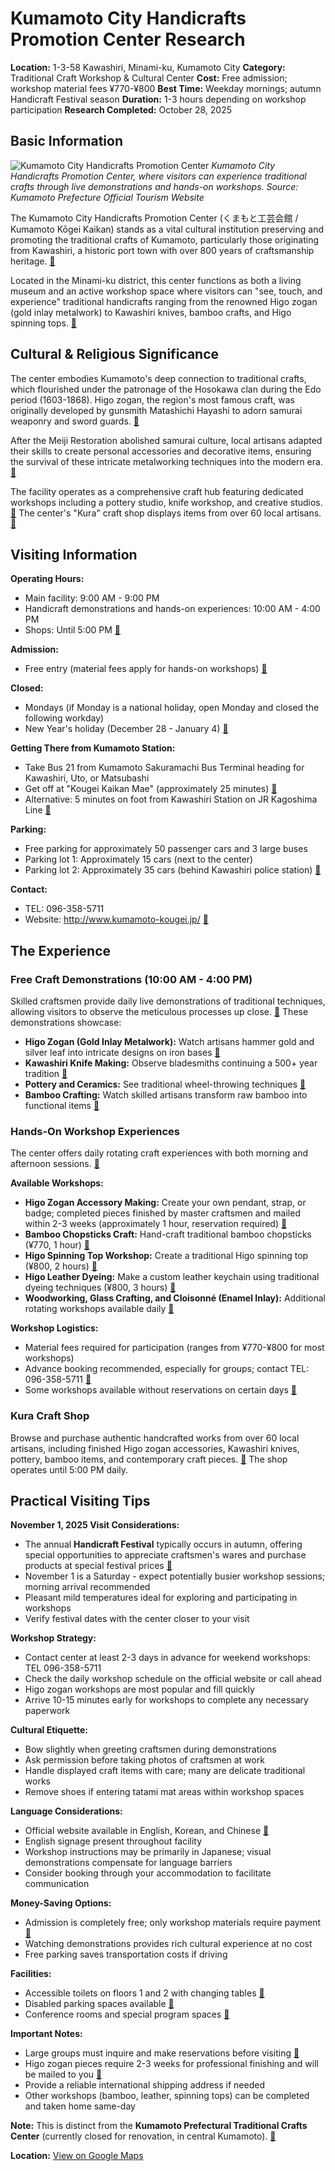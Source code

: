 # Kumamoto City Handicrafts Promotion Center Research

**Location:** 1-3-58 Kawashiri, Minami-ku, Kumamoto City
**Category:** Traditional Craft Workshop & Cultural Center
**Cost:** Free admission; workshop material fees ¥770-¥800
**Best Time:** Weekday mornings; autumn Handicraft Festival season
**Duration:** 1-3 hours depending on workshop participation
**Research Completed:** October 28, 2025

## Basic Information

![Kumamoto City Handicrafts Promotion Center](https://kumamoto.guide/files/f96038ca-9744-4a36-8643-9068a42b2fff_l.jpg)
*Kumamoto City Handicrafts Promotion Center, where visitors can experience traditional crafts through live demonstrations and hands-on workshops. Source: Kumamoto Prefecture Official Tourism Website*

The Kumamoto City Handicrafts Promotion Center (くまもと工芸会館 / Kumamoto Kōgei Kaikan) stands as a vital cultural institution preserving and promoting the traditional crafts of Kumamoto, particularly those originating from Kawashiri, a historic port town with over 800 years of craftsmanship heritage. [🔗](https://kumamoto-guide.jp/culture/en/kougei/)

Located in the Minami-ku district, this center functions as both a living museum and an active workshop space where visitors can "see, touch, and experience" traditional handicrafts ranging from the renowned Higo zogan (gold inlay metalwork) to Kawashiri knives, bamboo crafts, and Higo spinning tops. [🔗](https://kumamoto-guide.jp/en/spots/detail/1)

## Cultural & Religious Significance

The center embodies Kumamoto's deep connection to traditional crafts, which flourished under the patronage of the Hosokawa clan during the Edo period (1603-1868). Higo zogan, the region's most famous craft, was originally developed by gunsmith Matashichi Hayashi to adorn samurai weaponry and sword guards. [🔗](https://kogeijapan.com/locale/en_US/higozogan/)

After the Meiji Restoration abolished samurai culture, local artisans adapted their skills to create personal accessories and decorative items, ensuring the survival of these intricate metalworking techniques into the modern era. [🔗](https://kogeijapan.com/locale/en_US/higozogan/)

The facility operates as a comprehensive craft hub featuring dedicated workshops including a pottery studio, knife workshop, and creative studios. [🔗](https://kumamoto-kougei.jp/english/) The center's "Kura" craft shop displays items from over 60 local artisans. [🔗](https://kumamoto-guide.jp/culture/en/kougei/)

## Visiting Information

**Operating Hours:**
- Main facility: 9:00 AM - 9:00 PM
- Handicraft demonstrations and hands-on experiences: 10:00 AM - 4:00 PM
- Shops: Until 5:00 PM [🔗](https://kumamoto-guide.jp/culture/en/kougei/)

**Admission:**
- Free entry (material fees apply for hands-on workshops) [🔗](https://kumamoto-guide.jp/culture/en/kougei/)

**Closed:**
- Mondays (if Monday is a national holiday, open Monday and closed the following workday)
- New Year's holiday (December 28 - January 4) [🔗](https://kumamoto-guide.jp/culture/en/kougei/)

**Getting There from Kumamoto Station:**
- Take Bus 21 from Kumamoto Sakuramachi Bus Terminal heading for Kawashiri, Uto, or Matsubashi
- Get off at "Kougei Kaikan Mae" (approximately 25 minutes) [🔗](https://kumamoto-guide.jp/culture/en/kougei/)
- Alternative: 5 minutes on foot from Kawashiri Station on JR Kagoshima Line [🔗](https://kumamoto-guide.jp/culture/en/kougei/)

**Parking:**
- Free parking for approximately 50 passenger cars and 3 large buses
- Parking lot 1: Approximately 15 cars (next to the center)
- Parking lot 2: Approximately 35 cars (behind Kawashiri police station) [🔗](https://kumamoto-guide.jp/en/spots/detail/1)

**Contact:**
- TEL: 096-358-5711
- Website: http://www.kumamoto-kougei.jp/ [🔗](https://kumamoto.guide/en/spots/detail/1524)

## The Experience

### Free Craft Demonstrations (10:00 AM - 4:00 PM)

Skilled craftsmen provide daily live demonstrations of traditional techniques, allowing visitors to observe the meticulous processes up close. [🔗](https://kumamoto-guide.jp/culture/en/kougei/) These demonstrations showcase:

- **Higo Zogan (Gold Inlay Metalwork):** Watch artisans hammer gold and silver leaf into intricate designs on iron bases [🔗](https://www.japan.travel/en/experiences-in-japan/4967/)
- **Kawashiri Knife Making:** Observe bladesmiths continuing a 500+ year tradition [🔗](https://kumamoto-guide.jp/culture/en/kougei/)
- **Pottery and Ceramics:** See traditional wheel-throwing techniques [🔗](https://kumamoto-kougei.jp/english/)
- **Bamboo Crafting:** Watch skilled artisans transform raw bamboo into functional items [🔗](https://kumamoto-guide.jp/culture/en/kougei/)

### Hands-On Workshop Experiences

The center offers daily rotating craft experiences with both morning and afternoon sessions. [🔗](https://kumamoto-guide.jp/culture/en/kougei/)

**Available Workshops:**
- **Higo Zogan Accessory Making:** Create your own pendant, strap, or badge; completed pieces finished by master craftsmen and mailed within 2-3 weeks (approximately 1 hour, reservation required) [🔗](https://www.japan.travel/en/experiences-in-japan/4967/)
- **Bamboo Chopsticks Craft:** Hand-craft traditional bamboo chopsticks (¥770, 1 hour) [🔗](https://kumamoto.guide/en/season/detail/296)
- **Higo Spinning Top Workshop:** Create a traditional Higo spinning top (¥800, 2 hours) [🔗](https://kumamoto.guide/en/season/detail/296)
- **Higo Leather Dyeing:** Make a custom leather keychain using traditional dyeing techniques (¥800, 3 hours) [🔗](https://kumamoto.guide/en/season/detail/296)
- **Woodworking, Glass Crafting, and Cloisonné (Enamel Inlay):** Additional rotating workshops available daily [🔗](https://kumamoto-guide.jp/culture/en/kougei/)

**Workshop Logistics:**
- Material fees required for participation (ranges from ¥770-¥800 for most workshops)
- Advance booking recommended, especially for groups; contact TEL: 096-358-5711 [🔗](https://kumamoto-kougei.jp/english/)
- Some workshops available without reservations on certain days [🔗](https://kumamoto.guide/en/season/detail/296)

### Kura Craft Shop

Browse and purchase authentic handcrafted works from over 60 local artisans, including finished Higo zogan accessories, Kawashiri knives, pottery, bamboo items, and contemporary craft pieces. [🔗](https://kumamoto-guide.jp/culture/en/kougei/) The shop operates until 5:00 PM daily.

## Practical Visiting Tips

**November 1, 2025 Visit Considerations:**
- The annual **Handicraft Festival** typically occurs in autumn, offering special opportunities to appreciate craftsmen's wares and purchase products at special festival prices [🔗](https://kumamoto-guide.jp/culture/en/kougei/)
- November 1 is a Saturday - expect potentially busier workshop sessions; morning arrival recommended
- Pleasant mild temperatures ideal for exploring and participating in workshops
- Verify festival dates with the center closer to your visit

**Workshop Strategy:**
- Contact center at least 2-3 days in advance for weekend workshops: TEL 096-358-5711
- Check the daily workshop schedule on the official website or call ahead
- Higo zogan workshops are most popular and fill quickly
- Arrive 10-15 minutes early for workshops to complete any necessary paperwork

**Cultural Etiquette:**
- Bow slightly when greeting craftsmen during demonstrations
- Ask permission before taking photos of craftsmen at work
- Handle displayed craft items with care; many are delicate traditional works
- Remove shoes if entering tatami mat areas within workshop spaces

**Language Considerations:**
- Official website available in English, Korean, and Chinese [🔗](https://kumamoto-kougei.jp/english/)
- English signage present throughout facility
- Workshop instructions may be primarily in Japanese; visual demonstrations compensate for language barriers
- Consider booking through your accommodation to facilitate communication

**Money-Saving Options:**
- Admission is completely free; only workshop materials require payment [🔗](https://kumamoto-guide.jp/culture/en/kougei/)
- Watching demonstrations provides rich cultural experience at no cost
- Free parking saves transportation costs if driving

**Facilities:**
- Accessible toilets on floors 1 and 2 with changing tables [🔗](https://kumamoto-kougei.jp/english/)
- Disabled parking spaces available [🔗](https://kumamoto-kougei.jp/english/)
- Conference rooms and special program spaces [🔗](https://kumamoto-guide.jp/culture/en/kougei/)

**Important Notes:**
- Large groups must inquire and make reservations before visiting [🔗](https://kumamoto-kougei.jp/english/)
- Higo zogan pieces require 2-3 weeks for professional finishing and will be mailed to you [🔗](https://www.japan.travel/en/experiences-in-japan/4967/)
- Provide a reliable international shipping address if needed
- Other workshops (bamboo, leather, spinning tops) can be completed and taken home same-day

**Note:** This is distinct from the **Kumamoto Prefectural Traditional Crafts Center** (currently closed for renovation, in central Kumamoto). [🔗](https://kumamoto.guide/en/spots/detail/1521)

**Location:** [View on Google Maps](https://maps.google.com/maps?q=32.765,130.682)
